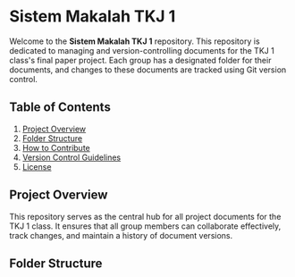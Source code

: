 
# Sistem Makalah TKJ 1

Welcome to the **Sistem Makalah TKJ 1** repository. This repository is dedicated to managing and version-controlling documents for the TKJ 1 class's final paper project. Each group has a designated folder for their documents, and changes to these documents are tracked using Git version control.

## Table of Contents
1. [Project Overview](#project-overview)
2. [Folder Structure](#folder-structure)
3. [How to Contribute](#how-to-contribute)
4. [Version Control Guidelines](#version-control-guidelines)
5. [License](#license)

## Project Overview

This repository serves as the central hub for all project documents for the TKJ 1 class. It ensures that all group members can collaborate effectively, track changes, and maintain a history of document versions. 

## Folder Structure




